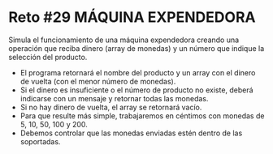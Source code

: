 <!-- trunk-ignore-all(prettier) -->
# Reto #29 MÁQUINA EXPENDEDORA

Simula el funcionamiento de una máquina expendedora creando una operación que reciba dinero (array de monedas) y un número que indique la selección del producto.

- El programa retornará el nombre del producto y un array con el dinero de vuelta (con el menor número de monedas).
- Si el dinero es insuficiente o el número de producto no existe, deberá indicarse con un mensaje y retornar todas las monedas.
- Si no hay dinero de vuelta, el array se retornará vacío.
- Para que resulte más simple, trabajaremos en céntimos con monedas de 5, 10, 50, 100 y 200.
- Debemos controlar que las monedas enviadas estén dentro de las soportadas.
